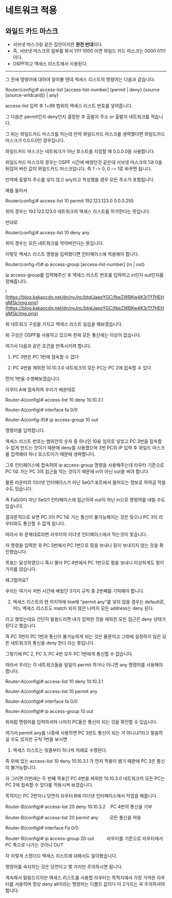 # 네트워크 적용

## 와일드 카드 마스크

- 서브넷 마스크랑 같은 집안이지만 **완전 반대**이다.
- 즉, 서브넷 마스크의 일부를 봐서 1111 1000 이면 와일드 카드 마스크는 0000 0111 이다.
- OSPF하고 액세스 리스트에서 사용된다.

---

그 전에 명령어에 대하여 알아볼 텐데 액세스 리스트의 명령어는 다음과 같습니다.

Router(config)# access-list [access-list-number] {permit | deny} {source [source-wildcard]} | any}

access-list 입력 후 1~99 범위의 액세스 리스트 번호를 넣어줍니다.

그 다음은 permit인지 deny인지 결정한 후 출발지 주소 or 출발지 네트워크를 적습니다.

그 뒤는 와일드카드 마스크를 적는데 만약 와일드카드 마스크를 생략했다면 와일드카드 마스크가 0.0.0.0인 경우입니다.

와일드카드 마스크는 네트워크가 아닌 호스트를 지칭할 때 0.0.0.0을 사용합니다.

와일드카드 마스크의 경우는 OSPF 시간에 배웠던것 같은데 서브넷 마스크의 1과 0을 뒤집어 버린 값이 와일드카드 마스크입니다. 즉 1 -> 0, 0 -> 1로 바꾸면 됩니다.

만약에 출발지 주소를 넣지 않고 any라고 작성했을 경우 모든 주소가 포함됩니다.

예를 들어서

Router(config)# access-list 10 permit 192.123.123.0 0.0.0.255

위의 경우는 192.123.123.0 네트워크의 액세스 리스트를 허가한다는 뜻입니다. 

반대로

Router(config)# access-list 10 deny any

위의 경우는 모든 네트워크를 막아버린다는 뜻입니다.

이렇듯 액세스 리스트 명령을 입력했다면 인터페이스에 적용해야 합니다.

Router(config-if)# ip access-group [access-list-number] {in | out}

ip access-group를 입력해주신 후 액세스 리스트 번호를 입력하고 in인지 out인지를 정해줍니다.

![https://blog.kakaocdn.net/dn/nyJnc/btqIJaeqYGC/fbeZWBKw4K3rTf7HEHgMSk/img.png](https://blog.kakaocdn.net/dn/nyJnc/btqIJaeqYGC/fbeZWBKw4K3rTf7HEHgMSk/img.png)

위 네트워크 구성을 가지고 액세스 리스트 실습을 해보겠습니다.

위 구성은 OSPF를 사용하고 있으며 현재 모든 통신에는 이상이 없습니다.

여기서 다음과 같은 조건을 만족시키려 합니다.

1) PC 3번은 PC 1번에 접속할 수 없다

2) PC 4번을 제외한 10.10.3.0 네트워크의 모든 PC는 PC 2에 접속할 수 있다

먼저 1번을 수행해보겠습니다.

라우터 A에 접속하여 우리가 배운데로

Router-A(config)# access-list 10 deny 10.10.3.1

Router-A(config)# interface fa 0/0

Router-A(config-if)# ip access-group 10 out

명령어를 입력합니다.

액세스 리스트 번호는 범위안의 숫자 중 하나인 10을 임의로 넣었고 PC 3번을 접속할 수 없게 만드는 것이기 때문에 deny를 사용했으며 3번 PC의 IP 입력 후 와일드 마스크를 입력해야 하나 호스트이기 때문에 생략합니다.

그후 인터페이스에 접속하여 ip access-group 명령을 사용해주는데 라우터 기준으로 PC 1로 가는 PC 3의 접근을 막는 것이기 때문에 in이 아닌 out을 써야 합니다.

물론 라운터의 이더넷 인터페이스가 아닌 Se0/1 포트에서 들어오는 정보로 하여금 막을 수도 있습니다.

즉 Fa0/0이 아닌 Se0/1 인터페이스에 접근하여 out이 아닌 in으로 명령어를 내릴 수도 있습니다.

결과론적으로 보면 PC 3이 PC 1로 가는 통신이 불가능해지는 것은 맞으나 PC 3이 라우터와도 통신할 수 없게 됩니다.

따라서 위 문제대로라면 라우터의 이더넷 인터페이스에서 막는것이 맞습니다.

자 명령을 입력한 후 PC 3번에서 PC 1번으로 핑을 보내니 핑이 보내지지 않는 것을 확인했습니다.

목표는 달성하였으나 혹시 몰라 PC 4번에서 PC 1번으로 핑을 보내니 이상하게도 핑이 가지를 않습니다.

왜그럴까요?

우리는 여기서 저번 시간에 배웠던 3가지 규칙 중 2번째를 기억해야 합니다.

2. 액세스 리스트의 맨 마지막에 line에 "permit any"를 넣지 않을 경우는 default로, 어느 액세스 리스트도 match 되지 않은 나머지 모든 address는 deny 된다.

라고 했었는데요 간단히 말씀드리면 내가 입력한 것을 제외한 모든 접근은 deny 상태가 된다고 했습니다.

즉 PC 3번이 PC 1번과 통신이 불가능하게 되는 것은 물론이고 그밖에 설정하지 않은 모든 네트워크의 통신을 deny 한다 라는 뜻입니다.

그렇기에 PC 2, PC 3, PC 4번 모두 PC 1번에게 통신할 수 없습니다.

따라서 우리는 각 네트워크들을 일일이 permit 하거나 아니면 any 명령어를 사용해야 합니다.

Router-A(config)# access-list 10 deny 10.10.3.1

Router-A(config)# access-list 10 permit any

Router-A(config)# interface fa 0/0

Router-A(config)# ip access-group 10 out

위처럼 명령어를 입력하셔야 나머지 PC들은 통신이 되는 것을 확인할 수 있습니다.

여기서 permit any를 나중에 사용하면 PC 3번도 통신이 되는 거 아니냐?라고 말씀하실 수도 있지만 규칙 1번을 보시면

1. 액세스 리스트는 윗줄부터 하나씩 차례로 수행된다.

즉 위에 있는 access-list 10 deny 10.10.3.1 가 먼저 적용이 됐기 때문에 PC 3은 통신이 불가능합니다.

자 그러면 이번에는 두 번째 목표인 PC 4번을 제외한 10.10.3.0 네트워크의 모든 PC는 PC 2에 접속할 수 있다를 적용시켜 보겠습니다.

목적지는 PC 2번이니 당연히 라우터 B에 이더넷 인터페이스에서 작업을 해줍니다.

Router-B(config)# access-list 20 deny 10.10.3.2    PC 4번의 통신을 거부

Router-B(config)# access-list 20 permit any         모든 통신을 허용

Router-B(config)# interface Fa 0/0

Router-B(config)# ip access-group 20 out          라우터를 기준으로 라우터에서 PC 쪽으로 나가는 것이니 OUT

자 이렇게 스탠더드 액세스 리스트에 대해서도 알아봤습니다.

명령어를 숙지하는 것은 당연이고 몇 가지만 주의하시면 됩니다.

계속해서 말씀드리지만 액세스 리스트를 사용할 라우터는 목적지에서 가장 가까운 라우터를 사용하며 항상 deny all이라는 명령어는 디폴트 값이다 이 2가지는 꼭 주의하셔야 합니다.
